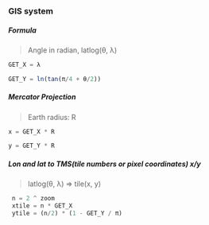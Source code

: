 ### GIS system

##### Formula
> Angle in radian, latlog(θ, λ)

```javascript
GET_X = λ 

GET_Y = ln(tan(π/4 + θ/2))
```

##### Mercator Projection
> Earth radius: R

```javascript
x = GET_X * R

y = GET_Y * R
```

##### Lon and lat to TMS(tile numbers or pixel coordinates) x/y
> latlog(θ, λ) => tile(x, y)

```javascript
 n = 2 ^ zoom
 xtile = n * GET_X
 ytile = (n/2) * (1 - GET_Y / π)
```